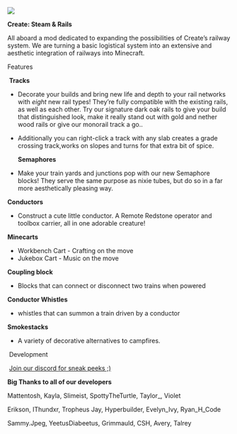 [![](https://www.bisecthosting.com/images/CF/Steamnn_Rails/BH_Steamn_Rails_Promo.webp)](https://bisecthosting.com/Railways)

**Create: Steam & Rails** 

All aboard a mod dedicated to expanding the possibilities of Create’s railway system. We are turning a basic logistical system into an extensive and aesthetic integration of railways into Minecraft.

Features

 ****Tracks****

*   Decorate your builds and bring new life and depth to your rail networks with _eight_ new rail types! They’re fully compatible with the existing rails, as well as each other. Try our signature dark oak rails to give your build that distinguished look, make it really stand out with gold and nether wood rails or give our monorail track a go..
*   Additionally you can right-click a track with any slab creates a grade crossing track,works on slopes and turns for that extra bit of spice.  
      
    **Semaphores**
*   Make your train yards and junctions pop with our new Semaphore blocks! They serve the same purpose as nixie tubes, but do so in a far more aesthetically pleasing way.

  
**Conductors**

*   Construct a cute little conductor. A Remote Redstone operator and toolbox carrier, all in one adorable creature!

**Minecarts**

*   Workbench Cart - Crafting on the move
*   Jukebox Cart - Music on the move

**Coupling block**

*   Blocks that can connect or disconnect two trains when powered

**Conductor Whistles**

*   whistles that can summon a train driven by a conductor

**Smokestacks**

*   A variety of decorative alternatives to campfires.

 Development

 [Join our discord for sneak peeks ;)](https://discord.gg/gcgfkca4rq)

**Big Thanks to all of our developers**

Mattentosh, Kayla, Slimeist, SpottyTheTurtle, Taylor\_, Violet

Erikson, IThundxr, Tropheus Jay, Hyperbuilder, Evelyn\_Ivy, Ryan\_H\_Code

Sammy.Jpeg, YeetusDiabeetus, Grimmauld, CSH, Avery, Talrey
